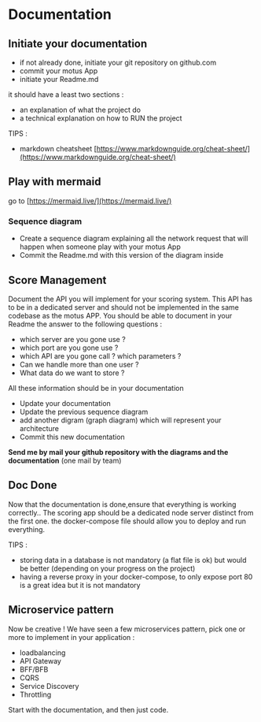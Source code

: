 # Documentation 

## Initiate your documentation 

- if not already done, initiate your git repository on github.com
- commit  your motus App 
- initiate your Readme.md

it should have a least two sections : 
-  an explanation of what the project do
-  a technical explanation on how to RUN the project 

TIPS : 
- markdown cheatsheet   [https://www.markdownguide.org/cheat-sheet/](https://www.markdownguide.org/cheat-sheet/)

## Play with mermaid 

go to [https://mermaid.live/](https://mermaid.live/)

### Sequence diagram

- Create a sequence diagram explaining all the network request that will happen when someone play with your motus App
- Commit the Readme.md with this version of the diagram inside 

## Score Management


Document the API you will implement for your scoring system.
This API has to be in a dedicated server and should not be implemented in the same codebase as the motus APP. 
You should be able to document in your Readme the answer to the following questions :
- which server are you gone use ? 
- which port are you gone use ?
- which API are you gone call ?  which parameters ?
- Can we handle more than one user ?
- What data do we want to store ?

All these information should be in your documentation 
- Update your documentation 
- Update the previous sequence diagram 
- add another digram (graph diagram) which will represent your architecture
- Commit this new documentation

**Send me by mail your github repository with the diagrams and the documentation** (one mail by team)

## Doc Done

Now that the documentation is done,ensure that everything is working correctly..
The scoring app should be a dedicated node server distinct from the first one.
the docker-compose file should allow you to deploy and run everything.

TIPS :
- storing data in a database is not mandatory (a flat file is ok) but would be better (depending on your progress on the project)
- having a reverse proxy in your docker-compose, to only expose port 80 is a great idea but it is not mandatory 


## Microservice pattern

Now be creative ! 
We have seen a few microservices pattern, pick one or more to implement in your application :
- loadbalancing
- API Gateway
- BFF/BFB
- CQRS
- Service Discovery
- Throttling
  

Start with the documentation, and then just code.




